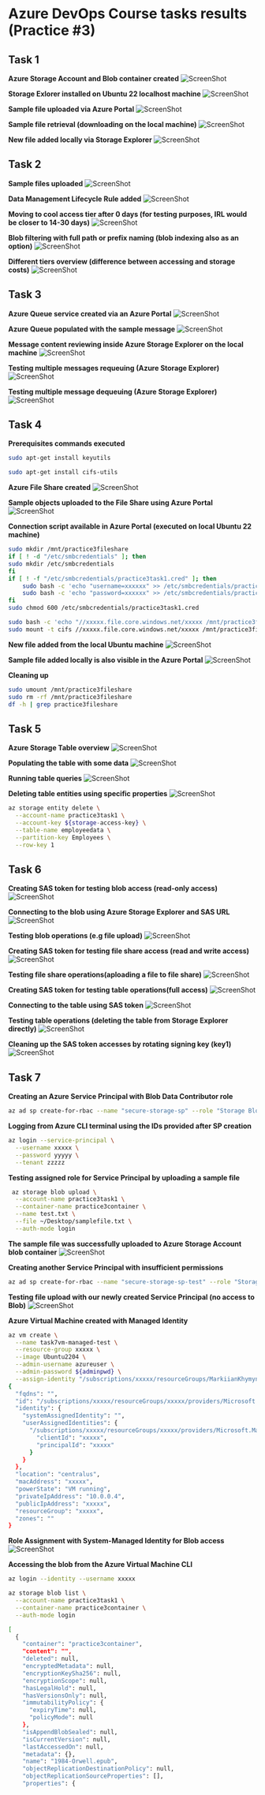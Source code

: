 # Azure DevOps Course tasks results (Practice #3)
## Task 1

**Azure Storage Account and Blob container created**
![ScreenShot](screenshots_task1/Blob%20container%20overview.png)

**Storage Exlorer installed on Ubuntu 22 localhost machine**
![ScreenShot](screenshots_task1/Storage%20Explorer%20view.png)

**Sample file uploaded via Azure Portal**
![ScreenShot](screenshots_task1/File%20upload%20into%20Blob%20container.png)

**Sample file retrieval (downloading on the local machine)**
![ScreenShot](screenshots_task1/Sample%20file%20retrieval.png)

**New file added locally via Storage Explorer**
![ScreenShot](screenshots_task1/New%20file%20uploaded%20(1984).png)


## Task 2
**Sample files uploaded**
![ScreenShot](screenshots_task2/sample%20files%20uploaded.png)

**Data Management Lifecycle Rule added**
![ScreenShot](screenshots_task2/lifecycle-rule.png)

**Moving to cool access tier after 0 days (for testing purposes, IRL would be closer to 14-30 days)**
![ScreenShot](screenshots_task2/movetocool0.png)

**Blob filtering with full path or prefix naming (blob indexing also as an option)**
![ScreenShot](screenshots_task2/blob-filtering.png)

**Different tiers overview (difference between accessing and storage costs)**
![ScreenShot](screenshots_task2/tier%20changed.png)

## Task 3
**Azure Queue service created via an Azure Portal**
![ScreenShot](screenshots_task3/queue%20created.png)

**Azure Queue populated with the sample message**
![ScreenShot](screenshots_task3/message-created.png)

**Message content reviewing inside Azure Storage Explorer on the local machine**
![ScreenShot](screenshots_task3/queue%20message%20review.png)

**Testing multiple messages requeuing (Azure Storage Explorer)**
![ScreenShot](screenshots_task3/messages-requeued.png)

**Testing multiple message dequeuing (Azure Storage Explorer)**
![ScreenShot](screenshots_task3/messages-dequeued.png)

## Task 4
**Prerequisites commands executed**
```bash
sudo apt-get install keyutils 

sudo apt-get install cifs-utils
```
**Azure File Share created**
![ScreenShot](screenshots_task4/fileshare-deployed.png)

**Sample objects uploaded to the File Share using Azure Portal**
![ScreenShot](screenshots_task4/files-uploaded-to-fs.png)

**Connection script available in Azure Portal (executed on local Ubuntu 22 machine)**
```bash
sudo mkdir /mnt/practice3fileshare
if [ ! -d "/etc/smbcredentials" ]; then
sudo mkdir /etc/smbcredentials
fi
if [ ! -f "/etc/smbcredentials/practice3task1.cred" ]; then
    sudo bash -c 'echo "username=xxxxxx" >> /etc/smbcredentials/practice3task1.cred'
    sudo bash -c 'echo "password=xxxxxx" >> /etc/smbcredentials/practice3task1.cred'
fi
sudo chmod 600 /etc/smbcredentials/practice3task1.cred

sudo bash -c 'echo "//xxxxx.file.core.windows.net/xxxxx /mnt/practice3fileshare cifs nofail,credentials=/etc/smbcredentials/practice3task1.cred,dir_mode=0777,file_mode=0777,serverino,nosharesock,actimeo=30" >> /etc/fstab'
sudo mount -t cifs //xxxxx.file.core.windows.net/xxxxx /mnt/practice3fileshare -o credentials=/etc/smbcredentials/practice3task1.cred,dir_mode=0777,file_mode=0777,serverino,nosharesock,actimeo=30
```

**New file added from the local Ubuntu machine**
![ScreenShot](screenshots_task4/sample-file-added-locally.png)

**Sample file added locally is also visible in the Azure Portal**
![ScreenShot](screenshots_task4/local-file-in-azure.png)

**Cleaning up**
```bash
sudo umount /mnt/practice3fileshare
sudo rm -rf /mnt/practice3fileshare
df -h | grep practice3fileshare
```
## Task 5
**Azure Storage Table overview**
![ScreenShot](screenshots_task5/table-overview-se.png)

**Populating the table with some data**
![ScreenShot](screenshots_task5/adding-table-data.png)

**Running table queries**
![ScreenShot](screenshots_task5/running-query.png)

**Deleting table entities using specific properties**
![ScreenShot](screenshots_task5/entity-deleted.png)

```bash
az storage entity delete \
  --account-name practice3task1 \
  --account-key ${storage-access-key} \
  --table-name employeedata \
  --partition-key Employees \
  --row-key 1
```

## Task 6
**Creating SAS token for testing blob access (read-only access)**
![ScreenShot](screenshots_task6/sas-blob-read-list.png)

**Connecting to the blob using Azure Storage Explorer and SAS URL**
![ScreenShot](screenshots_task6/connection-via-sas-blob.png)

**Testing blob operations (e.g file upload)**
![ScreenShot](screenshots_task6/upload-not-permitted.png)

**Creating SAS token for testing file share access (read and write access)**
![ScreenShot](screenshots_task6/sas-fileshare-read-write.png)

**Testing file share operations(aploading a file to file share)**
![ScreenShot](screenshots_task6/uploaded-via-sas-fileshare.png)

**Creating SAS token for testing table operations(full access)**
![ScreenShot](screenshots_task6/sas-table-full-access.png)

**Connecting to the table using SAS token**
![ScreenShot](screenshots_task6/table-access-with-sas.png)

**Testing table operations (deleting the table from Storage Explorer directly)**
![ScreenShot](screenshots_task6/table-deleted-with-sas.png)

**Cleaning up the SAS token accesses by rotating signing key (key1)**
![ScreenShot](screenshots_task6/cleaning-up.png)

## Task 7
**Creating an Azure Service Principal with Blob Data Contributor role**
```bash
az ad sp create-for-rbac --name "secure-storage-sp" --role "Storage Blob Data Contributor" --scopes /subscriptions/xxxxx/resourceGroups/xxxxx/providers/Microsoft.Storage/storageAccounts/practice3task1
```
**Logging from Azure CLI terminal using the IDs provided after SP creation**
```bash
az login --service-principal \
  --username xxxxx \
  --password yyyyy \
  --tenant zzzzz
```

**Testing assigned role for Service Principal by uploading a sample file**
```bash
 az storage blob upload \
  --account-name practice3task1 \
  --container-name practice3container \
  --name test.txt \
  --file ~/Desktop/samplefile.txt \
  --auth-mode login
```

**The sample file was successfully uploaded to Azure Storage Account blob container**
![ScreenShot](screenshots_task7/blob-uploaded-with-sp.png)

**Creating another Service Principal with insufficient permissions**
```bash
az ad sp create-for-rbac --name "secure-storage-sp-test" --role "Storage Blob Data Reader" --scopes xxxxx/resourceGroups/xxxxx/providers/Microsoft.Storage/storageAccounts/practice3task1
```

**Testing file upload with our newly created Service Principal (no access to Blob)**
![ScreenShot](screenshots_task7/testing-permissions-for-second-sp.png)

**Azure Virtual Machine created with Managed Identity**
```bash
az vm create \
  --name task7vm-managed-test \
  --resource-group xxxxx \
  --image Ubuntu2204 \
  --admin-username azureuser \
  --admin-password ${adminpwd} \
  --assign-identity "/subscriptions/xxxxx/resourceGroups/MarkiianKhymynets/providers/Microsoft.ManagedIdentity/userAssignedIdentities/task7-managed-identity"
{
  "fqdns": "",
  "id": "/subscriptions/xxxxx/resourceGroups/xxxxx/providers/Microsoft.Compute/virtualMachines/task7vm-managed-test",
  "identity": {
    "systemAssignedIdentity": "",
    "userAssignedIdentities": {
      "/subscriptions/xxxxx/resourceGroups/xxxxx/providers/Microsoft.ManagedIdentity/userAssignedIdentities/task7-managed-identity": {
        "clientId": "xxxxx",
        "principalId": "xxxxx"
      }
    }
  },
  "location": "centralus",
  "macAddress": "xxxxx",
  "powerState": "VM running",
  "privateIpAddress": "10.0.0.4",
  "publicIpAddress": "xxxxx",
  "resourceGroup": "xxxxx",
  "zones": ""
}
```

**Role Assignment with System-Managed Identity for Blob access**
![ScreenShot](screenshots_task7/role-assignment-for-identity.png)

**Accessing the blob from the Azure Virtual Machine CLI**
```bash
az login --identity --username xxxxx
```
```bash
az storage blob list \
  --account-name practice3task1 \
  --container-name practice3container \
  --auth-mode login
```

```bash
[
  {
    "container": "practice3container",
    "content": "",
    "deleted": null,
    "encryptedMetadata": null,
    "encryptionKeySha256": null,
    "encryptionScope": null,
    "hasLegalHold": null,
    "hasVersionsOnly": null,
    "immutabilityPolicy": {
      "expiryTime": null,
      "policyMode": null
    },
    "isAppendBlobSealed": null,
    "isCurrentVersion": null,
    "lastAccessedOn": null,
    "metadata": {},
    "name": "1984-Orwell.epub",
    "objectReplicationDestinationPolicy": null,
    "objectReplicationSourceProperties": [],
    "properties": {
```












